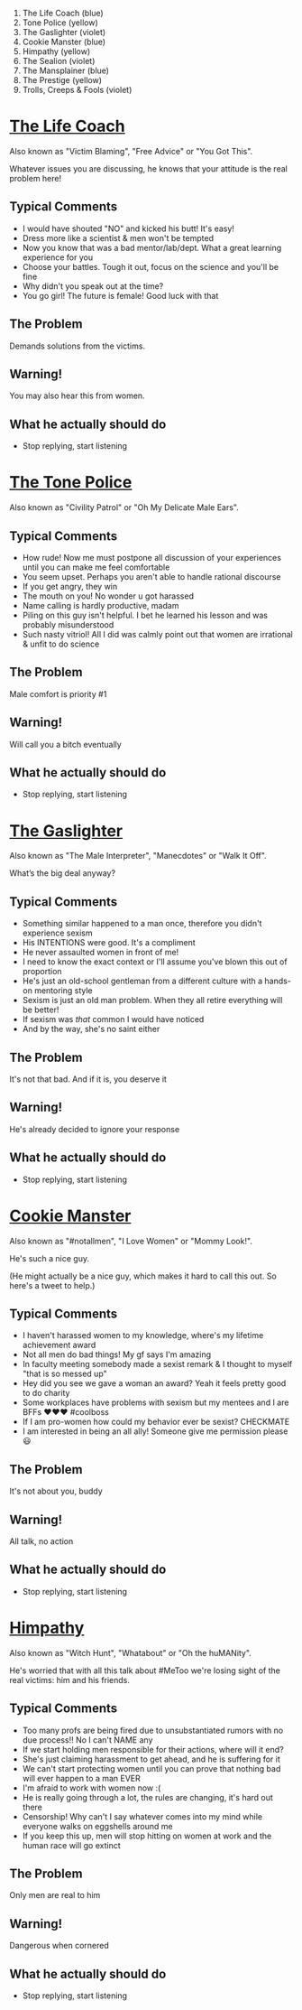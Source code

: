 1. The Life Coach				(blue)
2. Tone Police					(yellow)
3. The Gaslighter				(violet)
4. Cookie Manster				(blue)
5. Himpathy						(yellow)
6. The Sealion					(violet)
7. The Mansplainer				(blue)
8. The Prestige					(yellow)
9. Trolls, Creeps & Fools		(violet)

# [The Life Coach](https://twitter.com/sbarolo/status/1036686389604241410)
Also known as "Victim Blaming", "Free Advice" or "You Got This".

Whatever issues you are discussing, he knows that your attitude is the real problem here!

## Typical Comments
* I would have shouted "NO" and kicked his butt! It's easy!
* Dress more like a scientist & men won't be tempted
* Now you know that was a bad mentor/lab/dept. What a great learning experience for you
* Choose your battles. Tough it out, focus on the science and you'll be fine
* Why didn't you speak out at the time?
* You go girl! The future is female! Good luck with that

## The Problem
Demands solutions from the victims.

## Warning!
You may also hear this from women.

## What he actually should do
* Stop replying, start listening

# [The Tone Police](https://twitter.com/sbarolo/status/1037052674158604289)
Also known as "Civility Patrol" or "Oh My Delicate Male Ears".

## Typical Comments
* How rude! Now me must postpone all discussion of your experiences until you can make me feel comfortable
* You seem upset. Perhaps you aren't able to handle rational discourse
* If you get angry, they win
* The mouth on you! No wonder u got harassed
* Name calling is hardly productive, madam
* Piling on this guy isn't helpful. I bet he learned his lesson and was probably misunderstood
* Such nasty vitriol! All I did was calmly point out that women are irrational & unfit to do science

## The Problem
Male comfort is priority #1

## Warning!
Will call you a bitch eventually

## What he actually should do
* Stop replying, start listening

# [The Gaslighter](https://twitter.com/sbarolo/status/1037373627442900992)
Also known as "The Male Interpreter", "Manecdotes" or "Walk It Off".

What’s the big deal anyway?

## Typical Comments
* Something similar happened to a man once, therefore you didn't experience sexism
* His INTENTIONS were good. It's a compliment
* He never assaulted women in front of me!
* I need to know the exact context or I'll assume you've blown this out of proportion
* He's just an old-school gentleman from a different culture with a hands-on mentoring style
* Sexism is just an old man problem. When they all retire everything will be better!
* If sexism was *that* common I would have noticed
* And by the way, she's no saint either

## The Problem
It's not that bad. And if it is, you deserve it

## Warning!
He's already decided to ignore your response

## What he actually should do
* Stop replying, start listening

# [Cookie Manster](https://twitter.com/sbarolo/status/1037778658595942400)
Also known as "#notallmen", "I Love Women" or "Mommy Look!".

He's such a nice guy.

(He might actually be a nice guy, which makes it hard to call this out. So here's a tweet to help.)

## Typical Comments
* I haven't harassed women to my knowledge, where's my lifetime achievement award
* Not all men do bad things! My gf says I'm amazing
* In faculty meeting somebody made a sexist remark & I thought to myself "that is so messed up"
* Hey did you see we gave a woman an award? Yeah it feels pretty good to do charity
* Some workplaces have problems with sexism but my mentees and I are BFFs ❤️❤️❤️ #coolboss
* If I am pro-women how could my behavior ever be sexist? CHECKMATE
* I am interested in being an all ally! Someone give me permission please 😃

## The Problem
It's not about you, buddy

## Warning!
All talk, no action

## What he actually should do
* Stop replying, start listening

# [Himpathy](https://twitter.com/sbarolo/status/1038128825215987712)
Also known as "Witch Hunt", "Whatabout" or "Oh the huMANity".

He's worried that with all this talk about #MeToo we're losing sight of the real victims: him and his friends.

## Typical Comments
* Too many profs are being fired due to unsubstantiated rumors with no due process!! No I can't NAME any
* If we start holding men responsible for their actions, where will it end?
* She's just claiming harassment to get ahead, and he is suffering for it
* We can't start protecting women until you can prove that nothing bad will ever happen to a man EVER
* I'm afraid to work with women now :(
* He is really going through a lot, the rules are changing, it's hard out there
* Censorship! Why can't I say whatever comes into my mind while everyone walks on eggshells around me
* If you keep this up, men will stop hitting on women at work and the human race will go extinct

## The Problem
Only men are real to him

## Warning!
Dangerous when cornered

## What he actually should do
* Stop replying, start listening
